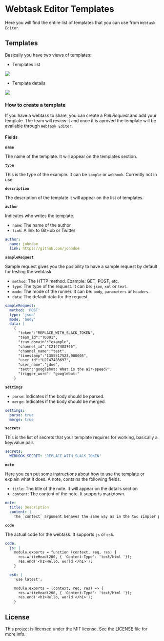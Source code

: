 # Webtask Editor Templates

Here you will find the entire list of templates that you can use from `Webtask Editor`.

## Templates

Basically you have two views of templates:

- Templates list

![](https://cloud.githubusercontent.com/assets/302314/19003362/d55e8894-8726-11e6-8863-b870a7f537e5.png)

- Template details

![](https://cloud.githubusercontent.com/assets/302314/19003360/d3f4e296-8726-11e6-8617-a90b2768a9ec.png)

### How to create a template

If you have a webtask to share, you can create a _Pull Request_ and add your template. The team will review it and once it is aproved the template will be available through `Webtask Editor`.

#### Fields

**`name`**

The name of the template. It will appear on the templates section.

**`type`**

This is the type of the example. It can be `sample` or `webhook`. Currently not in use.

**`description`**

The description of the template it will appear on the list of templates.

**`author`**

Indicates who writes the template.

- `name`: The name of the author
- `link`: A link to GitHub or Twitter

```yaml
author: 
  name: johndoe
  link: https://github.com/johndoe
```

**`sampleRequest`**

Sample request gives you the posibility to have a sample request by default for testing the webtask.

- `method`: The HTTP method. Example: GET, POST, etc.
- `type`: The type of the request. It can be: `json`, `xml` or `text`.
- `mode`: The mode of the runner. It can be: `body`, `parameters` or `headers`.
- `data`: The default data for the request.

```yaml
sampleRequest: 
  method: 'POST'
  type: 'json'
  mode: 'body'
  data: |
    {
      "token":"REPLACE_WITH_SLACK_TOKEN",
      "team_id":"T0001",
      "team_domain":"example",
      "channel_id":"C2147483705",
      "channel_name":"test",
      "timestamp":"1355517523.000005",
      "user_id":"U2147483697",
      "user_name":"jdoe",
      "text":"googlebot: What is the air-speed?",
      "trigger_word": "googlebot:"
    }
```

**`settings`**

- `parse`: Indicates if the body should be parsed.
- `merge`: Indicates if the body should be merged.

```yaml
settings:
  parse: true
  merge: true
```

**`secrets`**

This is the list of secrets that your template requires for working, basically a key/value pair.

```yaml
secrets: 
  WEBHOOK_SECRET: 'REPLACE_WITH_SLACK_TOKEN'
```

**`note`**

Here you can put some instructions about how to use the template or explain what it does. A note, contains the following fields:

- `title`: The title of the note. It will appear on the details section
- `content`: The content of the note. It supports markdown.

```yaml
note:
  title: Description
  content: |
    The `context` argument behaves the same way as in the two simpler programming models. The body of the request will be unconsumed unless the `pb` claim of the [webtask token](https://webtask.io/docs/token) is set to 1. Note that this programming model does not have a concept of a callback. Ending the HTTP response indicates completion.
```

**`code`**

The actual code for the webtask. It supports `js` or `es6`.

```yaml
code:
  js: |
    module.exports = function (context, req, res) {
      res.writeHead(200, { 'Content-Type': 'text/html '});
      res.end('<h1>Hello, world!</h1>');
    }

  es6: |
    'use latest';

    module.exports = (context, req, res) => {
      res.writeHead(200, { 'Content-Type': 'text/html '});
      res.end('<h1>Hello, world!</h1>');
    }
```

## License

This project is licensed under the MIT license. See the [LICENSE](LICENSE) file for more info.
